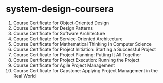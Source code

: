 # system-design-coursera
1. Course Certificate for Object-Oriented Design  
2. Course Certificate for Design Patterns  
3. Course Certificate for Software Architecture  
4. Course Certificate for Service-Oriented Architecture  
5. Course Certificate for Mathematical Thinking in Computer Science  
6. Course Certificate for Project Initiation: Starting a Successful Project  
7. Course Certificate for Project Planning: Putting It All Together  
8. Course Certificate for Project Execution: Running the Project  
9. Course Certificate for Agile Project Management  
10. Course Certificate for Capstone: Applying Project Management in the Real World  
